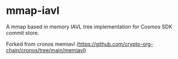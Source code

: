 # mmap-iavl
A mmap based in memory IAVL tree implementation for Cosmos SDK commit store. 

Forked from cronos memiavl (https://github.com/crypto-org-chain/cronos/tree/main/memiavl)
